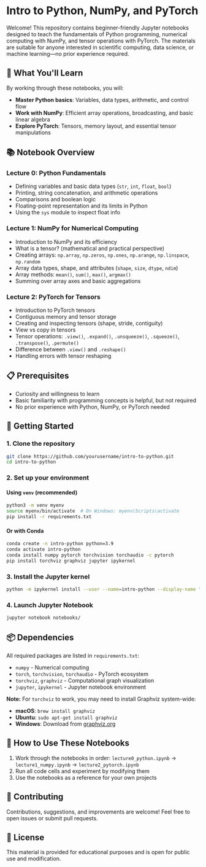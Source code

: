 # Intro to Python, NumPy, and PyTorch

Welcome! This repository contains beginner-friendly Jupyter notebooks designed to teach the fundamentals of Python programming, numerical computing with NumPy, and tensor operations with PyTorch. The materials are suitable for anyone interested in scientific computing, data science, or machine learning—no prior experience required.

## 🎯 What You'll Learn

By working through these notebooks, you will:
- **Master Python basics**: Variables, data types, arithmetic, and control flow
- **Work with NumPy**: Efficient array operations, broadcasting, and basic linear algebra
- **Explore PyTorch**: Tensors, memory layout, and essential tensor manipulations

## 📚 Notebook Overview

### Lecture 0: Python Fundamentals
- Defining variables and basic data types (`str`, `int`, `float`, `bool`)
- Printing, string concatenation, and arithmetic operations
- Comparisons and boolean logic
- Floating-point representation and its limits in Python
- Using the `sys` module to inspect float info

### Lecture 1: NumPy for Numerical Computing
- Introduction to NumPy and its efficiency
- What is a tensor? (mathematical and practical perspective)
- Creating arrays: `np.array`, `np.zeros`, `np.ones`, `np.arange`, `np.linspace`, `np.random`
- Array data types, shape, and attributes (`shape`, `size`, `dtype`, `ndim`)
- Array methods: `mean()`, `sum()`, `max()`, `argmax()`
- Summing over array axes and basic aggregations

### Lecture 2: PyTorch for Tensors
- Introduction to PyTorch tensors
- Contiguous memory and tensor storage
- Creating and inspecting tensors (shape, stride, contiguity)
- View vs copy in tensors
- Tensor operations: `.view()`, `.expand()`, `.unsqueeze()`, `.squeeze()`, `.transpose()`, `.permute()`
- Difference between `.view()` and `.reshape()`
- Handling errors with tensor reshaping

## 📋 Prerequisites

- Curiosity and willingness to learn
- Basic familiarity with programming concepts is helpful, but not required
- No prior experience with Python, NumPy, or PyTorch needed

## 🚀 Getting Started

### 1. Clone the repository
```bash
git clone https://github.com/yourusername/intro-to-python.git
cd intro-to-python
```

### 2. Set up your environment

#### Using `venv` (recommended)
```bash
python3 -m venv myenv
source myenv/bin/activate  # On Windows: myenv\Scripts\activate
pip install -r requirements.txt
```

#### Or with Conda
```bash
conda create -n intro-python python=3.9
conda activate intro-python
conda install numpy pytorch torchvision torchaudio -c pytorch
pip install torchviz graphviz jupyter ipykernel
```

### 3. Install the Jupyter kernel
```bash
python -m ipykernel install --user --name=intro-python --display-name "Intro Python"
```

### 4. Launch Jupyter Notebook
```bash
jupyter notebook notebooks/
```

## 📦 Dependencies

All required packages are listed in `requirements.txt`:
- `numpy` - Numerical computing
- `torch`, `torchvision`, `torchaudio` - PyTorch ecosystem
- `torchviz`, `graphviz` - Computational graph visualization
- `jupyter`, `ipykernel` - Jupyter notebook environment

**Note:** For `torchviz` to work, you may need to install Graphviz system-wide:
- **macOS**: `brew install graphviz`
- **Ubuntu**: `sudo apt-get install graphviz`
- **Windows**: Download from [graphviz.org](https://graphviz.org/download/)

## 📖 How to Use These Notebooks

1. Work through the notebooks in order: `lecture0_python.ipynb` → `lecture1_numpy.ipynb` → `lecture2_pytorch.ipynb`
2. Run all code cells and experiment by modifying them
3. Use the notebooks as a reference for your own projects

## 🤝 Contributing

Contributions, suggestions, and improvements are welcome! Feel free to open issues or submit pull requests.

## 📄 License

This material is provided for educational purposes and is open for public use and modification.

